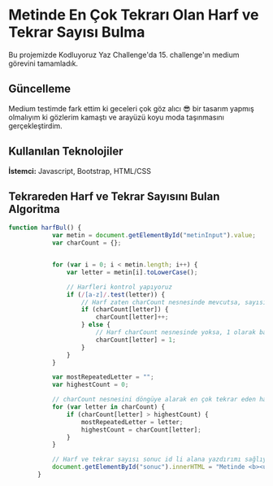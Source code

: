 
# Metinde En Çok Tekrarı Olan Harf ve Tekrar Sayısı Bulma
Bu projemizde Kodluyoruz Yaz Challenge'da 15. challenge'ın medium görevini tamamladık.



## Güncelleme

Medium testimde fark ettim ki geceleri çok göz alıcı 😎 bir tasarım yapmış olmalıyım ki gözlerim kamaştı ve arayüzü koyu moda taşınmasını gerçekleştirdim.



## Kullanılan Teknolojiler

**İstemci:** Javascript, Bootstrap, HTML/CSS


  
## Tekrareden Harf ve Tekrar Sayısını Bulan Algoritma

```javascript
function harfBul() {
            var metin = document.getElementById("metinInput").value;
            var charCount = {};


            for (var i = 0; i < metin.length; i++) {
                var letter = metin[i].toLowerCase();

                // Harfleri kontrol yapıyoruz
                if (/[a-z]/.test(letter)) {
                    // Harf zaten charCount nesnesinde mevcutsa, sayısını artırıyoruz
                    if (charCount[letter]) {
                        charCount[letter]++;
                    } else {
                        // Harf charCount nesnesinde yoksa, 1 olarak başlatıyoruz
                        charCount[letter] = 1;
                    }
                }
            }

            var mostRepeatedLetter = "";
            var highestCount = 0;

            // charCount nesnesini döngüye alarak en çok tekrar eden harfi buluyoruz
            for (var letter in charCount) {
                if (charCount[letter] > highestCount) {
                    mostRepeatedLetter = letter;
                    highestCount = charCount[letter];
                }
            }

            // Harf ve tekrar sayısı sonuc id li alana yazdırımı sağlıyoruz
            document.getElementById("sonuc").innerHTML = "Metinde <b><u>"+ mostRepeatedLetter +"</u></b> harfi <b><u>" + highestCount + "</u></b> kez tekrar ediyor.";
        }
```
